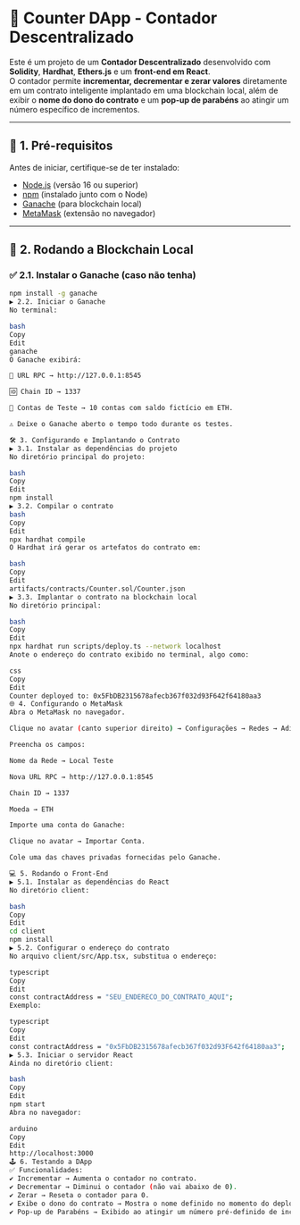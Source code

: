 # 🔗 Counter DApp - Contador Descentralizado

Este é um projeto de um **Contador Descentralizado** desenvolvido com **Solidity**, **Hardhat**, **Ethers.js** e um **front-end em React**.  
O contador permite **incrementar, decrementar e zerar valores** diretamente em um contrato inteligente implantado em uma blockchain local, além de exibir o **nome do dono do contrato** e um **pop-up de parabéns** ao atingir um número específico de incrementos.

---

## 📌 1. Pré-requisitos

Antes de iniciar, certifique-se de ter instalado:

- [Node.js](https://nodejs.org/) (versão 16 ou superior)
- [npm](https://www.npmjs.com/) (instalado junto com o Node)
- [Ganache](https://trufflesuite.com/ganache/) (para blockchain local)
- [MetaMask](https://metamask.io/) (extensão no navegador)

---

## 🚀 2. Rodando a Blockchain Local

### ✅ 2.1. Instalar o Ganache (caso não tenha)

```bash
npm install -g ganache
▶ 2.2. Iniciar o Ganache
No terminal:

bash
Copy
Edit
ganache
O Ganache exibirá:

🔗 URL RPC → http://127.0.0.1:8545

🆔 Chain ID → 1337

🔑 Contas de Teste → 10 contas com saldo fictício em ETH.

⚠ Deixe o Ganache aberto o tempo todo durante os testes.

🛠 3. Configurando e Implantando o Contrato
▶ 3.1. Instalar as dependências do projeto
No diretório principal do projeto:

bash
Copy
Edit
npm install
▶ 3.2. Compilar o contrato
bash
Copy
Edit
npx hardhat compile
O Hardhat irá gerar os artefatos do contrato em:

bash
Copy
Edit
artifacts/contracts/Counter.sol/Counter.json
▶ 3.3. Implantar o contrato na blockchain local
No diretório principal:

bash
Copy
Edit
npx hardhat run scripts/deploy.ts --network localhost
Anote o endereço do contrato exibido no terminal, algo como:

css
Copy
Edit
Counter deployed to: 0x5FbDB2315678afecb367f032d93F642f64180aa3
🌐 4. Configurando o MetaMask
Abra o MetaMask no navegador.

Clique no avatar (canto superior direito) → Configurações → Redes → Adicionar Rede Manualmente.

Preencha os campos:

Nome da Rede → Local Teste

Nova URL RPC → http://127.0.0.1:8545

Chain ID → 1337

Moeda → ETH

Importe uma conta do Ganache:

Clique no avatar → Importar Conta.

Cole uma das chaves privadas fornecidas pelo Ganache.

💻 5. Rodando o Front-End
▶ 5.1. Instalar as dependências do React
No diretório client:

bash
Copy
Edit
cd client
npm install
▶ 5.2. Configurar o endereço do contrato
No arquivo client/src/App.tsx, substitua o endereço:

typescript
Copy
Edit
const contractAddress = "SEU_ENDERECO_DO_CONTRATO_AQUI";
Exemplo:

typescript
Copy
Edit
const contractAddress = "0x5FbDB2315678afecb367f032d93F642f64180aa3";
▶ 5.3. Iniciar o servidor React
Ainda no diretório client:

bash
Copy
Edit
npm start
Abra no navegador:

arduino
Copy
Edit
http://localhost:3000
🕹 6. Testando a DApp
✅ Funcionalidades:
✔ Incrementar → Aumenta o contador no contrato.
✔ Decrementar → Diminui o contador (não vai abaixo de 0).
✔ Zerar → Reseta o contador para 0.
✔ Exibe o dono do contrato → Mostra o nome definido no momento do deploy.
✔ Pop-up de Parabéns → Exibido ao atingir um número pré-definido de incrementos.


